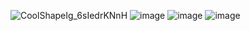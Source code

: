![CoolShapeIg_6sIedrKNnH](https://github.com/user-attachments/assets/1234e18e-f834-4048-9dba-352f1ebb8d71)
![image](https://github.com/user-attachments/assets/1e99fbe3-16ac-4209-9bce-99b1f4034c46)
![image](https://github.com/user-attachments/assets/33d2e3d5-f232-4efc-9d70-cd090bad9f17)
![image](https://github.com/user-attachments/assets/d529f56d-64d2-4c24-8756-61421a1b60af)

